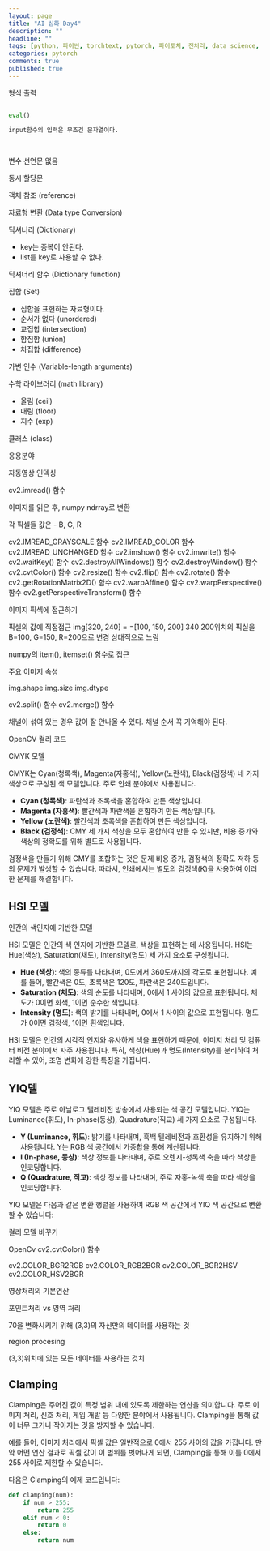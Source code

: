 ```yaml
---
layout: page
title: "AI 심화 Day4"
description: ""
headline: ""
tags: [python, 파이썬, torchtext, pytorch, 파이토치, 전처리, data science, 데이터 분석, 딥러닝, 딥러닝 자격증, 머신러닝, 빅데이터]
categories: pytorch
comments: true
published: true
---
```





형식 출력

```python

eval()

input함수의 입력은 무조건 문자열이다. 




```

변수 선언문 없음

동시 할당문

객체 참조 (reference)

자료형 변환 (Data type Conversion)

딕셔너리 (Dictionary)

- key는 중복이 안된다.
- list를 key로 사용할 수 없다.

딕셔너리 함수 (Dictionary function)

집합 (Set)

- 집합을 표현하는 자료형이다.
- 순서가 없다 (unordered)
- 교집합 (intersection)
- 합집합 (union)
- 차집합 (difference)

가변 인수 (Variable-length arguments)

수학 라이브러리 (math library)

- 올림 (ceil)
- 내림 (floor)
- 지수 (exp)

클래스 (class)

응용분야

자동영상 인덱싱

cv2.imread() 함수

이미지를 읽은 후, numpy ndrray로 변환

각 픽셀들 값은 - B, G, R

cv2.IMREAD_GRAYSCALE 함수
cv2.IMREAD_COLOR 함수
cv2.IMREAD_UNCHANGED 함수
cv2.imshow() 함수
cv2.imwrite() 함수
cv2.waitKey() 함수
cv2.destroyAllWindows() 함수
cv2.destroyWindow() 함수
cv2.cvtColor() 함수
cv2.resize() 함수
cv2.flip() 함수
cv2.rotate() 함수
cv2.getRotationMatrix2D() 함수
cv2.warpAffine() 함수
cv2.warpPerspective() 함수
cv2.getPerspectiveTransform() 함수

이미지 픽섹에 접근하기

픽셀의 값에 직접접근
img[320, 240] = =[100, 150, 200]
340 200위치의 픽실을 B=100, G=150, R=200으로 변경
상대적으로 느림

numpy의 item(), itemset() 함수로 접근

주요 이미지 속성

img.shape
img.size
img.dtype

cv2.split() 함수
cv2.merge() 함수

채널이 섞여 있는 경우 값이 잘 안나올 수 있다. 채널 순서 꼭 기억해야 된다.

OpenCV 컬러 코드

CMYK 모델

CMYK는 Cyan(청록색), Magenta(자홍색), Yellow(노란색), Black(검정색) 네 가지 색상으로 구성된 색 모델입니다. 주로 인쇄 분야에서 사용됩니다.

- **Cyan (청록색)**: 파란색과 초록색을 혼합하여 만든 색상입니다.
- **Magenta (자홍색)**: 빨간색과 파란색을 혼합하여 만든 색상입니다.
- **Yellow (노란색)**: 빨간색과 초록색을 혼합하여 만든 색상입니다.
- **Black (검정색)**: CMY 세 가지 색상을 모두 혼합하여 만들 수 있지만, 비용 증가와 색상의 정확도를 위해 별도로 사용됩니다.

검정색을 만들기 위해 CMY를 조합하는 것은 문제
비용 증가, 검정색의 정확도 저하 등의 문제가 발생할 수 있습니다. 따라서, 인쇄에서는 별도의 검정색(K)을 사용하여 이러한 문제를 해결합니다.

## HSI 모델

인간의 색인지에 기반한 모델

HSI 모델은 인간의 색 인지에 기반한 모델로, 색상을 표현하는 데 사용됩니다. HSI는 Hue(색상), Saturation(채도), Intensity(명도) 세 가지 요소로 구성됩니다.

- **Hue (색상)**: 색의 종류를 나타내며, 0도에서 360도까지의 각도로 표현됩니다. 예를 들어, 빨간색은 0도, 초록색은 120도, 파란색은 240도입니다.
- **Saturation (채도)**: 색의 순도를 나타내며, 0에서 1 사이의 값으로 표현됩니다. 채도가 0이면 회색, 1이면 순수한 색입니다.
- **Intensity (명도)**: 색의 밝기를 나타내며, 0에서 1 사이의 값으로 표현됩니다. 명도가 0이면 검정색, 1이면 흰색입니다.

HSI 모델은 인간의 시각적 인지와 유사하게 색을 표현하기 때문에, 이미지 처리 및 컴퓨터 비전 분야에서 자주 사용됩니다. 특히, 색상(Hue)과 명도(Intensity)를 분리하여 처리할 수 있어, 조명 변화에 강한 특징을 가집니다.

## YIQ델

YIQ 모델은 주로 아날로그 텔레비전 방송에서 사용되는 색 공간 모델입니다. YIQ는 Luminance(휘도), In-phase(동상), Quadrature(직교) 세 가지 요소로 구성됩니다.

- **Y (Luminance, 휘도)**: 밝기를 나타내며, 흑백 텔레비전과 호환성을 유지하기 위해 사용됩니다. Y는 RGB 색 공간에서 가중합을 통해 계산됩니다.
- **I (In-phase, 동상)**: 색상 정보를 나타내며, 주로 오렌지-청록색 축을 따라 색상을 인코딩합니다.
- **Q (Quadrature, 직교)**: 색상 정보를 나타내며, 주로 자홍-녹색 축을 따라 색상을 인코딩합니다.

YIQ 모델은 다음과 같은 변환 행렬을 사용하여 RGB 색 공간에서 YIQ 색 공간으로 변환할 수 있습니다:

컬러 모델 바꾸기

OpenCv
cv2.cvtColor() 함수

cv2.COLOR_BGR2RGB
cv2.COLOR_RGB2BGR
cv2.COLOR_BGR2HSV
cv2.COLOR_HSV2BGR

영상처리의 기본연산

포인트처리 vs 영역 처리

70을 변화시키기 위해 (3,3)의 자신만의 데이터를 사용하는 것

region procesing

(3,3)위치에 있는 모든 데이터를 사용하는 것치

## Clamping

Clamping은 주어진 값이 특정 범위 내에 있도록 제한하는 연산을 의미합니다. 주로 이미지 처리, 신호 처리, 게임 개발 등 다양한 분야에서 사용됩니다. Clamping을 통해 값이 너무 크거나 작아지는 것을 방지할 수 있습니다.

예를 들어, 이미지 처리에서 픽셀 값은 일반적으로 0에서 255 사이의 값을 가집니다. 만약 어떤 연산 결과로 픽셀 값이 이 범위를 벗어나게 되면, Clamping을 통해 이를 0에서 255 사이로 제한할 수 있습니다.

다음은 Clamping의 예제 코드입니다:

```python
def clamping(num):
    if num > 255:
        return 255
    elif num < 0:
        return 0
    else:
        return num
```
